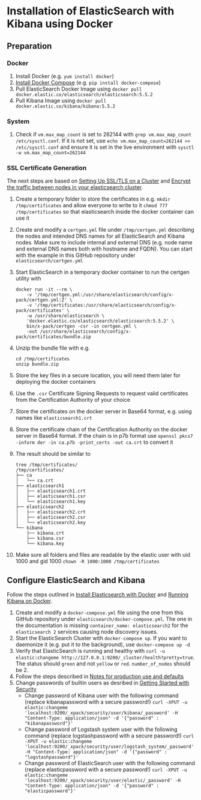 # Installation of ElasticSearch with Kibana using Docker

## Preparation

### Docker

1. Install Docker (e.g. `yum install docker`)
2. [Install Docker Compose](https://docs.docker.com/compose/install/#install-compose) (e.g. `pip install docker-compose`)
3. Pull ElasticSearch Docker Image using `docker pull docker.elastic.co/elasticsearch/elasticsearch:5.5.2`
4. Pull Kibana Image using `docker pull docker.elastic.co/kibana/kibana:5.5.2`

### System

1. Check if `vm.max_map_count` is set to 262144 with `grep vm.max_map_count /etc/sysctl.conf`. If it is not set, use `echo vm.max_map_count=262144 >> /etc/sysctl.conf` and ensure it is set in the live environment with `sysctl -w vm.max_map_count=262144`

### SSL Certificate Generation

The next steps are based on [Setting Up SSL/TLS on a Cluster](https://www.elastic.co/guide/en/x-pack/current/ssl-tls.html) and [Encrypt the traffic between nodes in your elasticsearch cluster](https://kupczynski.info/2017/04/02/elasticsearch-fun-with-tls.html).

1. Create a temporary folder to store the certificates in e.g. `mkdir /tmp/certificates` and allow everyone to write to it `chmod 777 /tmp/certificates` so that elasticsearch inside the docker container can use it
2. Create and modify a `certgen.yml` file under `/tmp/certgen.yml` describing the nodes and intended DNS names for all ElasticSearch and Kibana nodes. Make sure to include internal and external DNS (e.g. node name and external DNS names both with hostname and FQDN). You can start with the example in this GitHub repository under `elasticsearch/certgen.yml`
3. Start ElasticSearch in a temporary docker container to run the certgen utility with 
    
       docker run -it --rm \
           -v '/tmp/certgen.yml:/usr/share/elasticsearch/config/x-pack/certgen.yml:Z' \
           -v '/tmp/certificates:/usr/share/elasticsearch/config/x-pack/certificates' \
           -w /usr/share/elasticsearch \
           'docker.elastic.co/elasticsearch/elasticsearch:5.5.2' \
           bin/x-pack/certgen -csr -in certgen.yml \
           -out /usr/share/elasticsearch/config/x-pack/certificates/bundle.zip

4. Unzip the bundle file with e.g.

       cd /tmp/certificates
       unzip bundle.zip

5. Store the key files in a secure location, you will need them later for deploying the docker containers
6. Use the `.csr` Certificate Signing Requests to request valid certificates from the Certification Authority of your choice
7. Store the certificates on the docker server in Base64 format, e.g. using names like `elasticsearch1.crt`
8. Store the certificate chain of the Certification Authority on the docker server in Base64 format. If the chain is in p7b format use `openssl pkcs7 -inform der -in ca.p7b -print_certs -out ca.crt` to convert it
9. The result should be similar to

       tree /tmp/certificates/
       /tmp/certificates/
       ├── ca
       │   └── ca.crt
       ├── elasticsearch1
       │   ├── elasticsearch1.crt
       │   ├── elasticsearch1.csr
       │   └── elasticsearch1.key
       ├── elasticsearch2
       │   ├── elasticsearch2.crt
       │   ├── elasticsearch2.csr
       │   └── elasticsearch2.key
       └── kibana
           ├── kibana.crt
           ├── kibana.csr
           └── kibana.key

10. Make sure all folders and files are readable by the elastic user with uid 1000 and gid 1000 `chown -R 1000:1000 /tmp/certificates`

## Configure ElasticSearch and Kibana

Follow the steps outlined in [Install Elasticsearch with Docker](https://www.elastic.co/guide/en/elasticsearch/reference/5.5/docker.html#_security_note) and [Running Kibana on Docker](https://www.elastic.co/guide/en/kibana/5.5/docker.html).

1. Create and modify a `docker-compose.yml` file using the one from this GitHub repository under `elasticsearch/docker-compose.yml`. The one in the documentation is missing `container_name: elasticsearch2` for the `elasticsearch 2` services causing node discovery issues.
2. Start the ElasticSearch Cluster with `docker-compose up`. If you want to daemonize it (e.g. put it to the background), use `docker-compose up -d`
3. Verify that ElasticSearch is running and healthy with `curl -u elastic:changeme http://127.0.0.1:9200/_cluster/health?pretty=true`. The status should `green` and not `yellow` or `red`. `number_of_nodes` should be 2.
4. Follow the steps described in [Notes for production use and defaults](https://www.elastic.co/guide/en/elasticsearch/reference/5.5/docker.html#_notes_for_production_use_and_defaults)
5. Change passwords of builtin users as desribed in [Getting Started with Security](https://www.elastic.co/guide/en/x-pack/5.5/security-getting-started.html)
    - Change password of Kibana user with the following command (replace kibanapassword with a secure password!) `curl -XPUT -u elastic:changeme 'localhost:9200/_xpack/security/user/kibana/_password' -H "Content-Type: application/json" -d '{"password" : "kibanapassword"}'`
    - Change password of Logstash system user with the following command (replace logstashpassword with a secure password!) `curl -XPUT -u elastic:changeme 'localhost:9200/_xpack/security/user/logstash_system/_password' -H "Content-Type: application/json" -d '{"password" : "logstashpassword"}'`
    - Change password of ElasticSearch user with the following command (replace elasticpassword with a secure password!) `curl -XPUT -u elastic:changeme 'localhost:9200/_xpack/security/user/elastic/_password' -H "Content-Type: application/json" -d '{"password" : "elasticpassword"}'`
